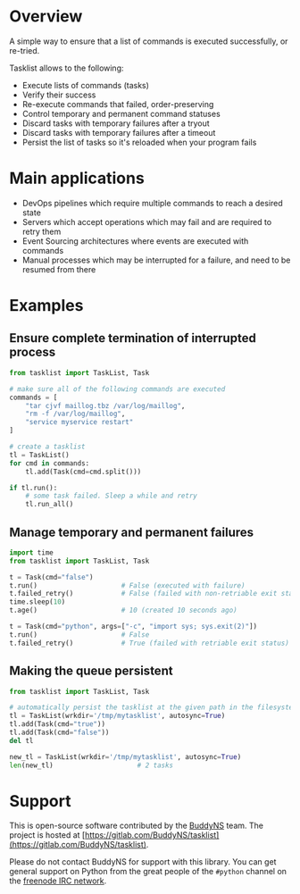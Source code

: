 # Overview

A simple way to ensure that a list of commands is executed successfully, or re-tried.

Tasklist allows to the following:

- Execute lists of commands (tasks)
- Verify their success
- Re-execute commands that failed, order-preserving
- Control temporary and permanent command statuses
- Discard tasks with temporary failures after a tryout
- Discard tasks with temporary failures after a timeout
- Persist the list of tasks so it's reloaded when your program fails

# Main applications

- DevOps pipelines which require multiple commands to reach a desired state
- Servers which accept operations which may fail and are required to retry them
- Event Sourcing architectures where events are executed with commands
- Manual processes which may be interrupted for a failure, and need to be resumed from there

# Examples

## Ensure complete termination of interrupted process

```python
from tasklist import TaskList, Task

# make sure all of the following commands are executed
commands = [
    "tar cjvf maillog.tbz /var/log/maillog",
    "rm -f /var/log/maillog",
    "service myservice restart"
]

# create a tasklist
tl = TaskList()
for cmd in commands:
    tl.add(Task(cmd=cmd.split()))

if tl.run():
    # some task failed. Sleep a while and retry
    tl.run_all()
```

## Manage temporary and permanent failures

```python
import time
from tasklist import TaskList, Task

t = Task(cmd="false")
t.run()                     # False (executed with failure)
t.failed_retry()            # False (failed with non-retriable exit status)
time.sleep(10)
t.age()                     # 10 (created 10 seconds ago)

t = Task(cmd="python", args=["-c", "import sys; sys.exit(2)"])
t.run()                     # False
t.failed_retry()            # True (failed with retriable exit status)
```

## Making the queue persistent

```python
from tasklist import TaskList, Task

# automatically persist the tasklist at the given path in the filesystem
tl = TaskList(wrkdir='/tmp/mytasklist', autosync=True)
tl.add(Task(cmd="true"))
tl.add(Task(cmd="false"))
del tl

new_tl = TaskList(wrkdir='/tmp/mytasklist', autosync=True)
len(new_tl)                     # 2 tasks
```

# Support

This is open-source software contributed by the [BuddyNS](https://www.buddyns.com) team. The project is hosted at [https://gitlab.com/BuddyNS/tasklist](https://gitlab.com/BuddyNS/tasklist).

Please do not contact BuddyNS for support with this library. You can get general support on Python from the great people of the `#python` channel on the [freenode IRC network](https://webchat.freenode.net).
